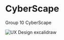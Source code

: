 # CyberScape
Group 10 CyberScape

![UX Design excalidraw](https://github.com/Lim-D/CyberScape/assets/133747300/508e2312-2995-4bf4-9f86-282112e6793f)
